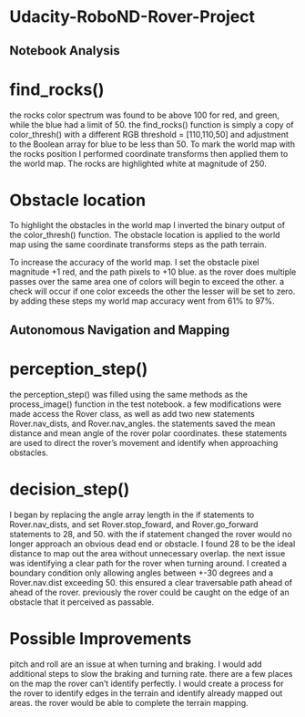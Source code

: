 # Udacity-RoboND-Rover-Project

## Notebook Analysis

# find_rocks()

the rocks color spectrum was found to be above 100 for red, and green, while the blue had a limit of 50. the find_rocks() function is simply a copy of color_thresh() with a different RGB threshold = [110,110,50] and adjustment to the Boolean array for blue to be less than 50. To mark the world map with the rocks position I performed coordinate transforms then applied them to the world map. The rocks are highlighted white at magnitude of 250. 

# Obstacle location

To highlight the obstacles in the world map I inverted the binary output of the color_thresh() function. The obstacle location is applied to the world map using the same coordinate transforms steps as the path terrain. 

To increase the accuracy of the world map. I set the obstacle pixel magnitude +1 red, and the path pixels to +10 blue. as the rover does multiple passes over the same area one of colors will begin to exceed the other. a check will occur if one color exceeds the other the lesser will be set to zero. by adding these steps my world map accuracy went from 61% to 97%. 

## Autonomous Navigation and Mapping

# perception_step()
the perception_step() was filled using the same methods as the process_image() function in the test notebook. a few modifications were made access the Rover class, as well as add two new statements Rover.nav_dists, and Rover.nav_angles. the statements saved the mean distance and mean angle of the rover polar coordinates. these statements are used to direct the rover’s movement and identify when approaching obstacles. 

# decision_step()
I began by replacing the angle array length in the if statements to Rover.nav_dists, and set Rover.stop_foward, and Rover.go_forward statements to 28, and 50. with the if statement changed the rover would no longer approach an obvious dead end or obstacle. I found 28 to be the ideal distance to map out the area without unnecessary overlap. the next issue was identifying a clear path for the rover when turning around. I created a boundary condition only allowing angles between +-30 degrees and a Rover.nav.dist exceeding 50. this ensured a clear traversable path ahead of ahead of the rover. previously the rover could be caught on the edge of an obstacle that it perceived as passable.

# Possible Improvements

pitch and roll are an issue at when turning and braking. I would add additional steps to slow the braking and turning rate. 
there are a few places on the map the rover can’t identify perfectly. I would create a process for the rover to identify edges in the terrain and identify already mapped out areas. the rover would be able to complete the terrain mapping.  
